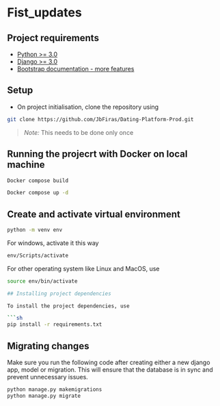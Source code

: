 # Fist_updates

## Project requirements
* [Python >= 3.0](https://docs.python.org/3)
* [Django >= 3.0](https://docs.djangoproject.com/en/3.0/)
* [Bootstrap documentation - more features](https://getbootstrap.com/docs/4.1/getting-started/introduction)

## Setup
* On project initialisation, clone the repository using

```sh
git clone https://github.com/JbFiras/Dating-Platform-Prod.git
```
> *Note:* This needs to be done only once

## Running the projecrt with Docker on local machine

```sh
Docker compose build
```
```sh
Docker compose up -d
```
## Create and activate virtual environment
```sh
python -m venv env
```

For windows, activate it this way

```sh
env/Scripts/activate
```

For other operating system like Linux and MacOS, use

```sh
source env/bin/activate

## Installing project dependencies

To install the project dependencies, use

```sh
pip install -r requirements.txt
```

## Migrating changes

Make sure you run the following code after creating either a new django app, model or migration. This will ensure that the database is in sync and prevent unnecessary issues.

```sh
python manage.py makemigrations
python manage.py migrate
```